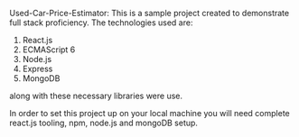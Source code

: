 Used-Car-Price-Estimator:
This is a sample project created to demonstrate full stack proficiency. 
The technologies used are:
1. React.js
2. ECMAScript 6
3. Node.js
4. Express
5. MongoDB

along with these necessary libraries were use.

In order to set this project up on your local machine you will need complete react.js tooling, npm, node.js and mongoDB setup.
